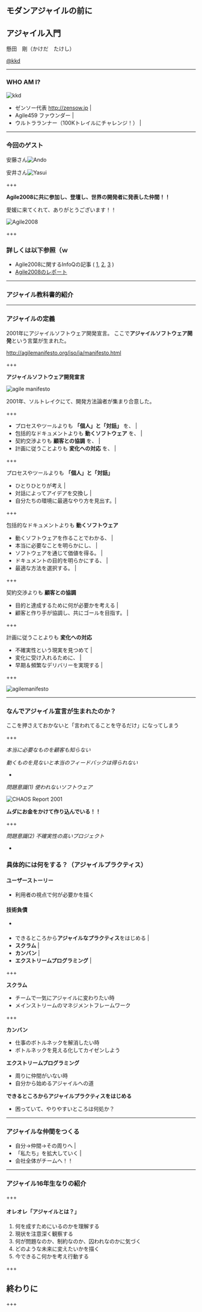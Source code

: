 ## モダンアジャイルの前に
## アジャイル入門

懸田　剛（かけだ　たけし）

[@kkd](https://twitter.com/kkd)

---
### WHO AM I?

![kkd](https://cdn-images-1.medium.com/fit/c/120/120/1*oITgiKFXKPhYzpALU3Z-rw.png)

- ゼンソー代表 http://zensow.jp |
- Agile459 ファウンダー |
- ウルトラランナー（100Kトレイルにチャレンジ！） |

---
### 今回のゲスト

安藤さん![Ando](https://c.s-microsoft.com/ja-jp/CMSImages/img_do01_01.png?version=33c7a70c-01ad-61ed-2d42-a1a0816b266b)

安井さん![Yasui](http://xpjug.com/wp-content/uploads/2015/09/yattom8.png)

+++

**Agile2008に共に参加し、登壇し、世界の開発者に発表した仲間！！**

愛媛に来てくれて、ありがとうございます！！

![Agile2008](https://u214375.dl.dropboxusercontent.com/u/214375/images/agile2008_photo.png)

+++

### 詳しくは以下参照（ｗ ###

* Agile2008に関するInfoQの記事 ( [1](https://www.infoq.com/jp/articles/agile2008_teamgoyattom_1), [2](
https://www.infoq.com/jp/articles/agile2008_teamgoyattom_2), [3](https://www.infoq.com/jp/articles/agile2008_teamgoyattom_3) )
* [Agile2008のレポート](https://www.slideshare.net/kkd/xp2008-agile20082-presentation)

---

### アジャイル教科書的紹介

---

### アジャイルの定義

2001年にアジャイルソフトウェア開発宣言。
ここで**アジャイルソフトウェア開発**という言葉が生まれた。

 http://agilemanifesto.org/iso/ja/manifesto.html

+++

**アジャイルソフトウェア開発宣言**

![agile manifesto](https://image.slidesharecdn.com/briefhistoryofagilemovement-160227022652/95/5-8-638.jpg?cb=1456548455)

2001年、ソルトレイクにて、開発方法論者が集まり合意した。

+++

- プロセスやツールよりも **「個人」と「対話」** を、 |
- 包括的なドキュメントよりも **動くソフトウェア** を、 |
- 契約交渉よりも **顧客との協調** を、 |
- 計画に従うことよりも **変化への対応** を、 |

+++

プロセスやツールよりも **「個人」と「対話」**

- ひとりひとりが考え |
- 対話によってアイデアを交換し |
- 自分たちの環境に最適なやり方を見出す。|

+++

包括的なドキュメントよりも **動くソフトウェア**

- 動くソフトウェアを作ることでわかる、 |
- 本当に必要なことを明らかにし、 |
- ソフトウェアを通じて価値を得る。 |
- ドキュメントの目的を明らかにする、 |
- 最適な方法を選択する。 |

+++

契約交渉よりも **顧客との協調**

- 目的と達成するために何が必要かを考える |
- 顧客と作り手が協調し、共にゴールを目指す。 |

+++

計画に従うことよりも **変化への対応**

- 不確実性という現実を見つめて |
- 変化に受け入れるために、 |
- 早期＆頻繁なデリバリーを実現する |

+++



![agilemanifesto](https://u214375.dl.dropboxusercontent.com/u/214375/images/agilemanifesto_bigpicture.png)

---

### なんでアジャイル宣言が生まれたのか？

ここを押さえておかないと「言われてることを守るだけ」になってしまう

+++

*本当に必要なものを顧客も知らない*

*動くものを見ないと本当のフィードバックは得られない*

*

*問題意識(1) 使われないソフトウェア*

![CHAOS Report 2001](https://agileexecutive.files.wordpress.com/2009/01/the-standish-group-2002-report.png?w=466&h=387)

**ムダにお金をかけて作り込んでいる！！**

+++

*問題意識(2) 不確実性の高いプロジェクト*



*

### 具体的には何をする？（アジャイルプラクティス）

#### ユーザーストーリー

* 利用者の視点で何が必要かを描く

#### 技術負債

*

####


* できるところから**アジャイルなプラクティス**をはじめる |
* **スクラム** |
* **カンバン** |
* **エクストリームプログラミング** |

+++

**スクラム**

* チームで一気にアジャイルに変わりたい時
* メインストリームのマネジメントフレームワーク

+++

**カンバン**

* 仕事のボトルネックを解消したい時
* ボトルネックを見える化してカイゼンしよう

**エクストリームプログラミング**

* 周りに仲間がいない時
* 自分から始めるアジャイルへの道

**できるところからアジャイルプラクティスをはじめる**

* 困っていて、やりやすいところは何処か？

---

### アジャイルな仲間をつくる

* 自分→仲間→その周りへ |
* 「私たち」を拡大していく |
* 会社全体がチームへ！！

---

### アジャイル16年生なりの紹介

+++

#### オレオレ「アジャイルとは？」

1. 何を成すためにいるのかを理解する
2. 現状を注意深く観察する
3. 何が問題なのか、制約なのか、囚われなのかに気づく
4. どのような未来に変えたいかを描く
5. 今できるこ何かを考え行動する

+++



## 終わりに
+++
